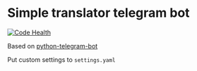 Simple translator telegram bot
===============================

[![Code Health](https://landscape.io/github/kiddick/yappi/yappi/2.1/landscape.svg?style=flat)](https://landscape.io/github/kiddick/yappi/yappi/2.1)

Based on [python-telegram-bot](https://github.com/python-telegram-bot/python-telegram-bot)

Put custom settings to `settings.yaml`
